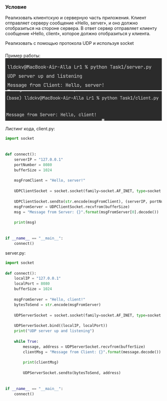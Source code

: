 ### Условие
Реализовать клиентскую и серверную часть приложения. Клиент отправляет серверу сообщение «Hello, server», и оно должно отобразиться на стороне сервера. В ответ сервер отправляет клиенту сообщение «Hello, client», которое должно отобразиться у клиента.

Реализовать с помощью протокола UDP и используя socket

### 
Пример работы:
![](images/task1_0.jpg)
![](images/task1_1.jpg)

Листинг кода, client.py: 
``` py hl_lines="2 3"
import socket


def connect():
    serverIP = "127.0.0.1"
    portNumber = 8080
    bufferSize = 1024

    msgFromClient = "Hello, server!"

    UDPClientSocket = socket.socket(family=socket.AF_INET, type=socket.SOCK_DGRAM)

    UDPClientSocket.sendto(str.encode(msgFromClient), (serverIP, portNumber))
    msgFromServer = UDPClientSocket.recvfrom(bufferSize)
    msg = "Message from Server: {}".format(msgFromServer[0].decode())

    print(msg)


if __name__ == "__main__":
    connect()

```

server.py:
``` py hl_lines="2 3"
import socket

def connect():
    localIP = "127.0.0.1"
    localPort = 8080
    bufferSize = 1024

    msgFromServer = "Hello, client!"
    bytesToSend = str.encode(msgFromServer)

    UDPServerSocket = socket.socket(family=socket.AF_INET, type=socket.SOCK_DGRAM)

    UDPServerSocket.bind((localIP, localPort))
    print("UDP server up and listening")

    while True:
        message, address = UDPServerSocket.recvfrom(bufferSize)
        clientMsg = "Message from Client: {}".format(message.decode())

        print(clientMsg)

        UDPServerSocket.sendto(bytesToSend, address)


if __name__ == "__main__":
    connect()

```